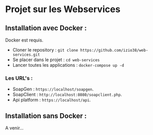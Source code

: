 # Projet sur les Webservices
## Installation avec Docker :
Docker est requis.

* Cloner le repository : `git clone https://github.com/izio38/web-services.git`
* Se placer dans le projet : `cd web-services`
* Lancer toutes les applications : `docker-compose up -d`

### Les URL's :
* SoapGen : `https://localhost/soapgen`.
* SoapClient : `http://localhost:8080/soapclient.php`.
* Api platform : `https://localhost/api`.

## Installation sans Docker :
A venir...